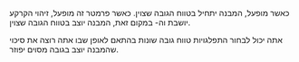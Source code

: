 כאשר מופעל, המבנה יתחיל בטווח הגובה שצוין.
כאשר פרמטר זה מופעל, זיהוי הקרקע יושבת וה-
במקום זאת, המבנה יוצב בטווח הגובה שצוין.

אתה יכול לבחור התפלגויות טווח גובה שונות בהתאם לאופן שבו אתה רוצה את
סיכוי שהמבנה יוצב בגובה מסוים יפוזר.